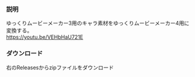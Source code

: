 ### 説明
ゆっくりムービーメーカー3用のキャラ素材をゆっくりムービーメーカー4用に変換する。  
https://youtu.be/VEHbHaU721E
### ダウンロード
右のReleasesからzipファイルをダウンロード